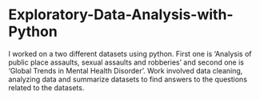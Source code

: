 # Exploratory-Data-Analysis-with-Python
I worked on a two different datasets using python. First one is ‘Analysis of public place assaults, sexual assaults and robberies’ and second one is ‘Global Trends in Mental Health Disorder’. Work involved data cleaning, analyzing data and summarize datasets to find answers to the questions related to the datasets. 
